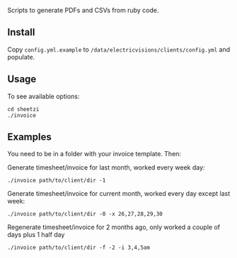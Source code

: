 Scripts to generate PDFs and CSVs from ruby code.

## Install

Copy `config.yml.example` to `/data/electricvisions/clients/config.yml` and populate.

## Usage

To see available options:

    cd sheetzi
    ./invoice

## Examples

You need to be in a folder with your invoice template. Then:

Generate timesheet/invoice for last month, worked every week day:

    ./invoice path/to/client/dir -1

Generate timesheet/invoice for current month, worked every day except last week:

    ./invoice path/to/client/dir -0 -x 26,27,28,29,30

Regenerate timesheet/invoice for 2 months ago, only worked a couple of days plus 1 half day

    ./invoice path/to/client/dir -f -2 -i 3,4,5am
